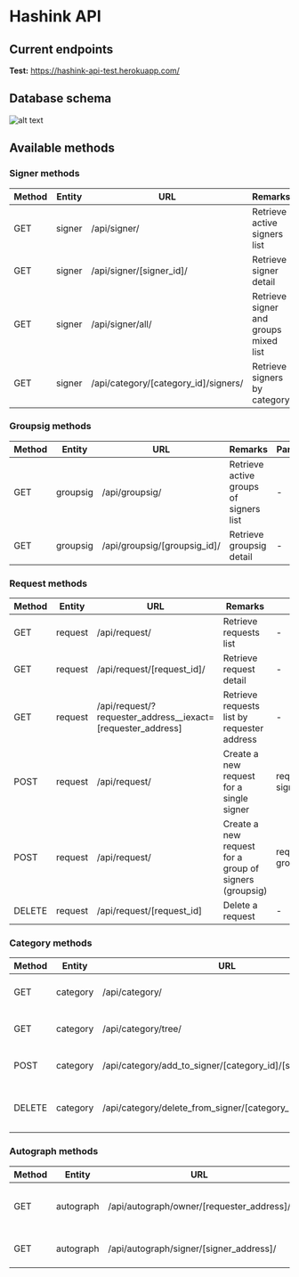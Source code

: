 # Hashink API

## Current endpoints

**Test:** https://hashink-api-test.herokuapp.com/


## Database schema

![alt text](https://github.com/HashInk/api/blob/develop/static/db_schema.jpeg?raw=true)


## Available methods

### Signer methods

Method | Entity | URL | Remarks | Parameters
------ | ------ | --- | ------- | ----------
GET | signer | /api/signer/ | Retrieve active signers list | -
GET | signer | /api/signer/[signer_id]/ | Retrieve signer detail | -
GET | signer | /api/signer/all/ | Retrieve signer and groups mixed list | -
GET | signer | /api/category/[category_id]/signers/ | Retrieve signers by category | -

### Groupsig methods

Method | Entity | URL | Remarks | Parameters
------ | ------ | --- | ------- | ----------
GET | groupsig | /api/groupsig/ | Retrieve active groups of signers list | -
GET | groupsig | /api/groupsig/[groupsig_id]/ | Retrieve groupsig detail | -

### Request methods

Method | Entity | URL | Remarks | Parameters
------ | ------ | --- | ------- | ----------
GET | request | /api/request/ | Retrieve requests list | -
GET | request | /api/request/[request_id]/ | Retrieve request detail | -
GET | request | /api/request/?requester_address__iexact=[requester_address] | Retrieve requests list by requester address | -
POST | request | /api/request/ | Create a new request for a single signer | requester_address, signer_id
POST | request | /api/request/ | Create a new request for a group of signers (groupsig) | requester_address, groupsig_id
DELETE | request | /api/request/[request_id] | Delete a request | -

### Category methods

Method | Entity | URL | Remarks | Parameters
------ | ------ | --- | ------- | ----------
GET | category | /api/category/ | Retrieve categories flat list | -
GET | category | /api/category/tree/ | Retrieve categories tree list | -
POST | category | /api/category/add_to_signer/[category_id]/[signer_id]/ | Add category to signer | -
DELETE | category | /api/category/delete_from_signer/[category_id]/[signer_id]/ | Remove category from signer | -

### Autograph methods

Method | Entity | URL | Remarks | Parameters
------ | ------ | --- | ------- | ----------
GET | autograph | /api/autograph/owner/[requester_address]/ | Retrieve autographs by requester | -
GET | autograph | /api/autograph/signer/[signer_address]/ | Retrieve autographs by signer | -



